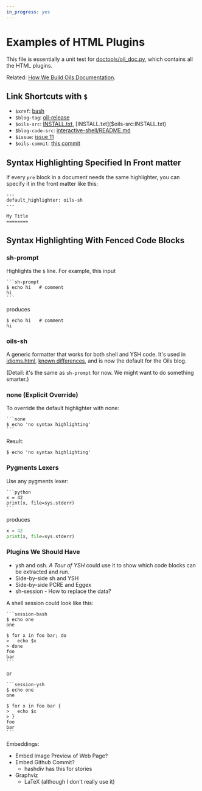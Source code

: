```yaml
---
in_progress: yes
---
```


Examples of HTML Plugins
========================

This file is essentially a unit test for [doctools/oil_doc.py]($oils-src), which
contains all the HTML plugins.

Related: [How We Build Oils Documentation](doc-toolchain.html).

<div id="toc">
</div>

## Link Shortcuts with `$`

- `$xref`: [bash]($xref)
- `$blog-tag`: [oil-release]($blog-tag)
- `$oils-src`: [INSTALL.txt]($oils-src), [INSTALL.txt]($oils-src:INSTALL.txt)
- `$blog-code-src`: [interactive-shell/README.md]($blog-code-src)
- `$issue`: [issue 11]($issue:11)
- `$oils-commit`: [this commit]($oils-commit:a1dad10d53b1fb94a164888d9ec277249ae98b58)

## Syntax Highlighting Specified In Front matter

If every `pre` block in a document needs the same highlighter, you can specify
it in the front matter like this:

    ---
    default_highlighter: oils-sh
    ---

    My Title
    ========

## Syntax Highlighting With Fenced Code Blocks

### sh-prompt 

Highlights the `$` line.  For example, this input

    ```sh-prompt
    $ echo hi   # comment
    hi
    ```

produces

```sh-prompt
$ echo hi   # comment
hi
```

### oils-sh

A generic formatter that works for both shell and YSH code.  It's used in
[idioms.html](idioms.html), [known differences](known-differences.html), and is
now the default for the Oils blog.

(Detail: it's the same as `sh-prompt` for now.  We might want to do something
smarter.)

### none (Explicit Override)

To override the default highlighter with none:

    ```none
    $ echo 'no syntax highlighting'
    ```

Result:

```none
$ echo 'no syntax highlighting'
```

### Pygments Lexers

Use any pygments lexer:

    ```python
    x = 42
    print(x, file=sys.stderr)
    ```

produces

```python
x = 42
print(x, file=sys.stderr)
```

### Plugins We Should Have

- ysh and osh.  *A Tour of YSH* could use it to show which code blocks can be
  extracted and run.
- Side-by-side sh and YSH
- Side-by-side PCRE and Eggex
- sh-session - How to replace the data?

A shell session could look like this:

    ```session-bash
    $ echo one
    one

    $ for x in foo bar; do
    >   echo $x
    > done
    foo
    bar
    ```

or

    ```session-ysh
    $ echo one
    one

    $ for x in foo bar {
    >   echo $x
    > }
    foo
    bar
    ```

<!--
Workflow:
- You should write this directly in Markdown.  Even the output.  So you know
  what you expect.
- Syntax highlighter:
  - $ and > lines prefixes in bold, with the code in blue
  - the rest of the output in black
- Verifier
  - Will extract:
    1. sequences of lines that begin with $ and continue with >
    2. expected output (not beginning with $ or >)
  - It will run those in a CLEAN working directory, one after the other
    - maybe it inserts 'echo __MAGIC_DELIMITER__ between them?
    - Or you could use the headless shell!  To preserve state!
- And then it will diff the actual output vs. the expected output

Another idea: PS2 should lead with the same number of spaces as PS1:

ysh$ for x in foo bar {
   .   echo $x
   . }
foo
bar

This looks cleaner.
-->

Embeddings:

- Embed Image Preview of Web Page?
- Embed Github Commit?
  - hashdiv has this for stories
- Graphviz
  - LaTeX (although I don't really use it)


